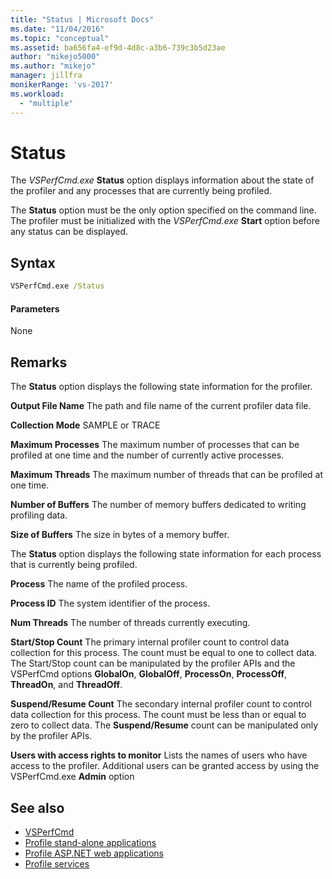 ```yaml
---
title: "Status | Microsoft Docs"
ms.date: "11/04/2016"
ms.topic: "conceptual"
ms.assetid: ba656fa4-ef9d-4d8c-a3b6-739c3b5d23ae
author: "mikejo5000"
ms.author: "mikejo"
manager: jillfra
monikerRange: 'vs-2017'
ms.workload:
  - "multiple"
---
```

# Status
The *VSPerfCmd.exe* **Status** option displays information about the state of the profiler and any processes that are currently being profiled.

 The **Status** option must be the only option specified on the command line. The profiler must be initialized with the *VSPerfCmd.exe* **Start** option before any status can be displayed.

## Syntax

```cmd
VSPerfCmd.exe /Status
```

#### Parameters
 None

## Remarks
 The **Status** option displays the following state information for the profiler.

 **Output File Name**
 The path and file name of the current profiler data file.

 **Collection Mode**
 SAMPLE or TRACE

 **Maximum Processes**
 The maximum number of processes that can be profiled at one time and the number of currently active processes.

 **Maximum Threads**
 The maximum number of threads that can be profiled at one time.

 **Number of Buffers**
 The number of memory buffers dedicated to writing profiling data.

 **Size of Buffers**
 The size in bytes of a memory buffer.

 The **Status** option displays the following state information for each process that is currently being profiled.

 **Process**
 The name of the profiled process.

 **Process ID**
 The system identifier of the process.

 **Num Threads**
 The number of threads currently executing.

 **Start/Stop Count**
 The primary internal profiler count to control data collection for this process. The count must be equal to one to collect data. The Start/Stop count can be manipulated by the profiler APIs and the VSPerfCmd options **GlobalOn**, **GlobalOff**, **ProcessOn**, **ProcessOff**, **ThreadOn**, and **ThreadOff**.

 **Suspend/Resume Count**
 The secondary internal profiler count to control data collection for this process. The count must be less than or equal to zero to collect data. The **Suspend/Resume** count can be manipulated only by the profiler APIs.

 **Users with access rights to monitor**
 Lists the names of users who have access to the profiler. Additional users can be granted access by using the VSPerfCmd.exe **Admin** option

## See also
- [VSPerfCmd](../profiling/vsperfcmd.md)
- [Profile stand-alone applications](../profiling/command-line-profiling-of-stand-alone-applications.md)
- [Profile ASP.NET web applications](../profiling/command-line-profiling-of-aspnet-web-applications.md)
- [Profile services](../profiling/command-line-profiling-of-services.md)
